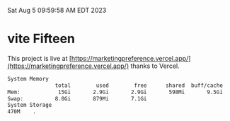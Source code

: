 Sat Aug  5 09:59:58 AM EDT 2023

# vite Fifteen


This project is live at [https://marketingpreference.vercel.app/](https://marketingpreference.vercel.app/) thanks to Vercel.

```bash
System Memory
               total        used        free      shared  buff/cache   available
Mem:            15Gi       2.9Gi       2.9Gi       598Mi       9.5Gi        11Gi
Swap:          8.0Gi       879Mi       7.1Gi
System Storage
470M	.
```
